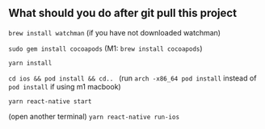 ## What should you do after git pull this project

`brew install watchman` (if you have not downloaded watchman)

`sudo gem install cocoapods` (M1: `brew install cocoapods`)

`yarn install`

`cd ios && pod install && cd.. ` (run `arch -x86_64 pod install` instead of `pod install` if using m1 macbook)

`yarn react-native start`

(open another terminal) `yarn react-native run-ios`
